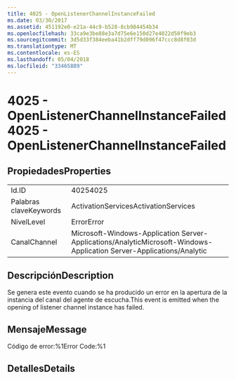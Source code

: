 ```yaml
---
title: 4025 - OpenListenerChannelInstanceFailed
ms.date: 03/30/2017
ms.assetid: 451192e0-e21a-44c9-b528-8cb984454b34
ms.openlocfilehash: 33ca9e3be88e3a7d75e6e150d27e4022d50f9eb3
ms.sourcegitcommit: 3d5d33f384eeba41b2dff79d096f47ccc8d8f03d
ms.translationtype: MT
ms.contentlocale: es-ES
ms.lasthandoff: 05/04/2018
ms.locfileid: "33465889"
---
```

# <a name="4025---openlistenerchannelinstancefailed"></a><span data-ttu-id="0e8dd-102">4025 - OpenListenerChannelInstanceFailed</span><span class="sxs-lookup"><span data-stu-id="0e8dd-102">4025 - OpenListenerChannelInstanceFailed</span></span>
## <a name="properties"></a><span data-ttu-id="0e8dd-103">Propiedades</span><span class="sxs-lookup"><span data-stu-id="0e8dd-103">Properties</span></span>  
  
|||  
|-|-|  
|<span data-ttu-id="0e8dd-104">Id.</span><span class="sxs-lookup"><span data-stu-id="0e8dd-104">ID</span></span>|<span data-ttu-id="0e8dd-105">4025</span><span class="sxs-lookup"><span data-stu-id="0e8dd-105">4025</span></span>|  
|<span data-ttu-id="0e8dd-106">Palabras clave</span><span class="sxs-lookup"><span data-stu-id="0e8dd-106">Keywords</span></span>|<span data-ttu-id="0e8dd-107">ActivationServices</span><span class="sxs-lookup"><span data-stu-id="0e8dd-107">ActivationServices</span></span>|  
|<span data-ttu-id="0e8dd-108">Nivel</span><span class="sxs-lookup"><span data-stu-id="0e8dd-108">Level</span></span>|<span data-ttu-id="0e8dd-109">Error</span><span class="sxs-lookup"><span data-stu-id="0e8dd-109">Error</span></span>|  
|<span data-ttu-id="0e8dd-110">Canal</span><span class="sxs-lookup"><span data-stu-id="0e8dd-110">Channel</span></span>|<span data-ttu-id="0e8dd-111">Microsoft-Windows-Application Server-Applications/Analytic</span><span class="sxs-lookup"><span data-stu-id="0e8dd-111">Microsoft-Windows-Application Server-Applications/Analytic</span></span>|  
  
## <a name="description"></a><span data-ttu-id="0e8dd-112">Descripción</span><span class="sxs-lookup"><span data-stu-id="0e8dd-112">Description</span></span>  
 <span data-ttu-id="0e8dd-113">Se genera este evento cuando se ha producido un error en la apertura de la instancia del canal del agente de escucha.</span><span class="sxs-lookup"><span data-stu-id="0e8dd-113">This event is emitted when the opening of listener channel instance has failed.</span></span>  
  
## <a name="message"></a><span data-ttu-id="0e8dd-114">Mensaje</span><span class="sxs-lookup"><span data-stu-id="0e8dd-114">Message</span></span>  
 <span data-ttu-id="0e8dd-115">Código de error:%1</span><span class="sxs-lookup"><span data-stu-id="0e8dd-115">Error Code:%1</span></span>  
  
## <a name="details"></a><span data-ttu-id="0e8dd-116">Detalles</span><span class="sxs-lookup"><span data-stu-id="0e8dd-116">Details</span></span>

